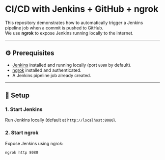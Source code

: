 # CI/CD with Jenkins + GitHub + ngrok

This repository demonstrates how to automatically trigger a Jenkins pipeline job when a commit is pushed to GitHub.  
We use **ngrok** to expose Jenkins running locally to the internet.

---

## ⚙️ Prerequisites
- [Jenkins](https://www.jenkins.io/) installed and running locally (port `8080` by default).
- [ngrok](https://ngrok.com/) installed and authenticated.
- A Jenkins pipeline job already created.

---

## 🚀 Setup

### 1. Start Jenkins
Run Jenkins locally (default at `http://localhost:8080`).

### 2. Start ngrok
Expose Jenkins using ngrok:
```bash
ngrok http 8080
